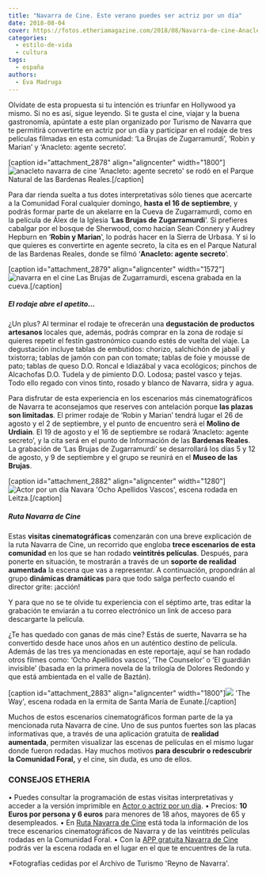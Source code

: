 ```yaml
---
title: "Navarra de Cine. Este verano puedes ser actriz por un día"
date: 2018-08-04
cover: https://fotos.etheriamagazine.com/2018/08/Navarra-de-cine-Anacleto.jpg
categories: 
  - estilo-de-vida
  - cultura
tags: 
  - españa
authors: 
  - Eva Madruga
---
```


Olvídate de esta propuesta si tu intención es triunfar en Hollywood ya mismo. Si no es así, sigue leyendo. Si te gusta el cine, viajar y la buena gastronomía, apúntate a este plan organizado por Turismo de Navarra que te permitirá convertirte en actriz por un día y participar en el rodaje de tres películas filmadas en esta comunidad: ‘La Brujas de Zugarramurdi’, ‘Robin y Marian’ y ‘Anacleto: agente secreto’.

\[caption id="attachment\_2878" align="aligncenter" width="1800"\]![anacleto navarra de cine](https://fotos.etheriamagazine.com/2018/08/anacleto-actriz-navarra-de-cine.jpg) 'Anacleto: agente secreto' se rodó en el Parque Natural de las Bardenas Reales.\[/caption\]

Para dar rienda suelta a tus dotes interpretativas sólo tienes que acercarte a la Comunidad Foral cualquier domingo, **hasta el 16 de septiembre**, y podrás formar parte de un akelarre en la Cueva de Zugarramurdi, como en la película de Álex de la Iglesia ‘**Las Brujas de Zugarramurdi**’. Si prefieres cabalgar por el bosque de Sherwood, como hacían Sean Connery y Audrey Hepburn en ‘**Robin y Marian**’, lo podrás hacer en la Sierra de Urbasa. Y si lo que quieres es convertirte en agente secreto, la cita es en el Parque Natural de las Bardenas Reales, donde se filmó ‘**Anacleto: agente secreto**’.

\[caption id="attachment\_2879" align="aligncenter" width="1572"\]![navarra en el cine](https://fotos.etheriamagazine.com/2018/08/Brujas-Navarra-de-cine.jpg) Las Brujas de Zugarramurdi, escena grabada en la cueva.\[/caption\]

##### El rodaje abre el apetito...

¿Un plus? Al terminar el rodaje te ofrecerán una **degustación de productos artesanos** locales que, además, podrás comprar en la zona de rodaje si quieres repetir el festín gastronómico cuando estés de vuelta del viaje. La degustación incluye tablas de embutidos: chorizo, salchichón de jabalí y txistorra; tablas de jamón con pan con tomate; tablas de foie y mousse de pato; tablas de queso D.O. Roncal e Idiazábal y vaca ecológicos; pinchos de Alcachofas D.O. Tudela y de pimiento D.O. Lodosa; pastel vasco y tejas. Todo ello regado con vinos tinto, rosado y blanco de Navarra, sidra y agua.

Para disfrutar de esta experiencia en los escenarios más cinematográficos de Navarra te aconsejamos que reserves con antelación porque **las plazas son limitadas**. El primer rodaje de ‘Robin y Marian’ tendrá lugar el 26 de agosto y el 2 de septiembre, y el punto de encuentro será el **Molino de Urdiain**. El 19 de agosto y el 16 de septiembre se rodará ‘Anacleto: agente secreto’, y la cita será en el punto de Información de las **Bardenas Reales**. La grabación de ‘Las Brujas de Zugarramurdi’ se desarrollará los días 5 y 12 de agosto, y 9 de septiembre y el grupo se reunirá en el **Museo de las Brujas**.

\[caption id="attachment\_2882" align="aligncenter" width="1280"\]![Actor por un día Navara](https://fotos.etheriamagazine.com/2018/08/ocho-apellidos-vascos-navarra-cine.jpg) 'Ocho Apellidos Vascos', escena rodada en Leitza.\[/caption\]

##### Ruta Navarra de Cine

Estas **visitas cinematográficas** comenzarán con una breve explicación de la ruta Navarra de Cine, un recorrido que engloba **trece escenarios de esta comunidad** en los que se han rodado **veintitrés películas**. Después, para ponerte en situación, te mostrarán a través de un **soporte de realidad aumentada** la escena que vas a representar. A continuación, propondrán al grupo **dinámicas dramáticas** para que todo salga perfecto cuando el director grite: ¡acción!

Y para que no se te olvide tu experiencia con el séptimo arte, tras editar la grabación te enviarán a tu correo electrónico un link de acceso para descargarte la película.

¿Te has quedado con ganas de más cine? Estás de suerte, Navarra se ha convertido desde hace unos años en un auténtico destino de película. Además de las tres ya mencionadas en este reportaje, aquí se han rodado otros filmes como: ‘Ocho Apellidos vascos’, ‘The Counselor’ o ‘El guardián invisible’ (basada en la primera novela de la trilogía de Dolores Redondo y que está ambientada en el valle de Baztán).

\[caption id="attachment\_2883" align="aligncenter" width="1800"\]![](https://fotos.etheriamagazine.com/2018/08/The-Way-Eunate-navarra-de-cine.jpg) 'The Way', escena rodada en la ermita de Santa María de Eunate.\[/caption\]

Muchos de estos escenarios cinematográficos forman parte de la ya mencionada ruta Navarra de cine. Uno de sus puntos fuertes son las placas informativas que, a través de una aplicación gratuita de **realidad aumentada**, permiten visualizar las escenas de películas en el mismo lugar donde fueron rodadas. Hay muchos motivos **para descubrir o redescubrir la Comunidad Foral,** y el cine, sin duda, es uno de ellos.

### CONSEJOS ETHERIA

• Puedes consultar la programación de estas visitas interpretativas y acceder a la versión imprimible en [Actor o actriz por un día](http://www.turismo.navarra.es/esp/organice-viaje/recurso/Ocioycultura/7824/Actor-o-actriz-por-un-dia.htm). • Precios: **10 Euros por persona y 6 euros** para menores de 18 años, mayores de 65 y desempleados. • En [Ruta Navarra de Cine](http://www.turismo.navarra.es/esp/organice-viaje/recurso/Rutas/6928/Ruta-Navarra-de-Cine.htm) está toda la información de los trece escenarios cinematográficos de Navarra y de las veintitrés películas rodadas en la Comunidad Foral. • Con la [APP gratuita Navarra de Cine](http://www.turismo.navarra.es/imgs/rrtt/10/00/00/00/6928DOC2.PDF) podrás ver la escena rodada en el lugar en el que te encuentres de la ruta.

\*Fotografías cedidas por el Archivo de Turismo 'Reyno de Navarra'.
